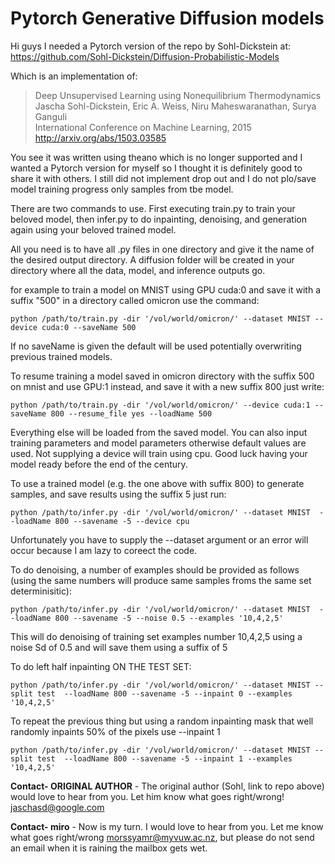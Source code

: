 # Pytorch Generative Diffusion models 
Hi guys I needed a Pytorch version of the repo by Sohl-Dickstein at:
https://github.com/Sohl-Dickstein/Diffusion-Probabilistic-Models

Which is an implementation of:<br>
> Deep Unsupervised Learning using Nonequilibrium Thermodynamics<br>
> Jascha Sohl-Dickstein, Eric A. Weiss, Niru Maheswaranathan, Surya Ganguli<br>
> International Conference on Machine Learning, 2015<br>
> http://arxiv.org/abs/1503.03585

You see it was written using theano which is no longer supported and I wanted a Pytorch version for myself 
so I thought it is definitely good to share it with others. I still did not implement drop out and I do not plo/save model training progress only samples from tbe model.

There are two commands to use. First executing train.py to train your beloved model, then infer.py to do inpainting, denoising,
and generation again using your beloved trained model.

All you need is to have all .py files in one directory and give it the name of the desired output directory.
A diffusion folder will be created in your directory where all the data, model, and inference outputs go.

for example to train a model on MNIST using GPU cuda:0 and save it with a suffix "500" in a directory called omicron use the command:

``python /path/to/train.py -dir '/vol/world/omicron/' --dataset MNIST --device cuda:0 --saveName 500``

If no saveName is given the default will be used potentially overwriting previous trained models.

To resume training a model saved in omicron directory with the suffix 500 on mnist and use GPU:1 instead, and save it with a new suffix 800 just write:

``python /path/to/train.py -dir '/vol/world/omicron/' --device cuda:1 --saveName 800 --resume_file yes --loadName 500``

Everything else will be loaded from the saved model. You can also input training parameters and model parameters otherwise default values are used.
Not supplying a device will train using cpu. Good luck having your model ready before the end of the century. 

To use a trained model (e.g.  the one above with suffix 800) to generate samples, and save results using the suffix 5 just run:

``python /path/to/infer.py -dir '/vol/world/omicron/' --dataset MNIST  --loadName 800 --savename -5 --device cpu``

Unfortunately you have to supply the --dataset argument or an error will occur because I am lazy to coreect the code.

To do denoising, a number of examples should be provided as follows (using the same numbers will produce same samples froms the same set determinisitic):

``python /path/to/infer.py -dir '/vol/world/omicron/' --dataset MNIST  --loadName 800 --savename -5 --noise 0.5 --examples '10,4,2,5'``

This will do denoising of training set examples number 10,4,2,5 using a noise Sd of 0.5 and will save them using a suffix of 5

To do left half inpainting ON THE TEST SET:

``python /path/to/infer.py -dir '/vol/world/omicron/' --dataset MNIST --split test  --loadName 800 --savename -5 --inpaint 0 --examples '10,4,2,5'``

To repeat the previous thing but using a random inpainting mask that well randomly inpaints 50% of the pixels use --inpaint 1

``python /path/to/infer.py -dir '/vol/world/omicron/' --dataset MNIST --split test  --loadName 800 --savename -5 --inpaint 1 --examples '10,4,2,5'``


**Contact- ORIGINAL AUTHOR** - The original author (Sohl, link to repo above) would love to hear from you. Let him know what goes right/wrong! <jaschasd@google.com>

**Contact- miro** - Now is my turn. I would love to hear from you. Let me know what goes right/wrong <morssyamr@myvuw.ac.nz>, 
but please do not send an email when it is raining the mailbox gets wet. 

